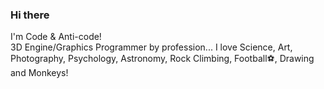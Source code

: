 ### Hi there

I'm Code & Anti-code!<br>
3D Engine/Graphics Programmer by profession... I love Science, Art, Photography, Psychology, Astronomy, Rock Climbing, Football⚽️, Drawing and Monkeys!

<!--
**jatobu/jatobu** is a ✨ _special_ ✨ repository because its `README.md` (this file) appears on your GitHub profile.

Here are some ideas to get you started:

- 🔭 I’m currently working on ...
- 🌱 I’m currently learning ...
- 👯 I’m looking to collaborate on ...
- 🤔 I’m looking for help with ...
- 💬 Ask me about ...
- 📫 How to reach me: ...
- 😄 Pronouns: ...
- ⚡ Fun fact: ...
-->
